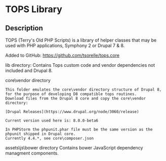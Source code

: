 TOPS Library
================
Description
----------------
TOPS (Terry's Old PHP Scripts) is a library of helper classes that may be used with PHP applications, Symphony 2 or Drupal 7 & 8.


Added to GitHub: https://github.com/tsorelle/tops.core


lib directory:
    Contains Tops custom code and vendor dependencies not included and Drupal 8.
    
core\vendor directory
    
    This folder emulates the core\vendor directory structure of Drupal 8, for the purpose of developing D8 compatible tops routines.
    Download files from the Drupal 8 core and copy the core\vendor directory:
    
    [Drupal Releases](https://www.drupal.org/node/3060/release)
    
    Current version used here is: 8.0.0-beta6
    
    In PHPStorm the phpunit.phar file must be the same version as the phpunit shipped in Drupal core.
    Currently 4.4.*, see core\composer.json

assets\js\bower directory
    Contains bower JavaScript dependency managment components.
    
